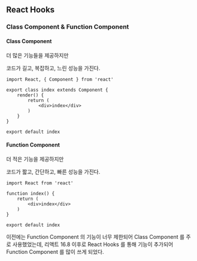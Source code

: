 ## React Hooks

### Class Component & Function Component

#### Class Component

더 많은 기능들을 제공하지만

코드가 길고, 복잡하고, 느린 성능을 가진다.

```
import React, { Component } from 'react'

export class index extends Component {
    render() {
        return (
            <div>index</div>
        )
    }
}

export default index
```

#### Function Component

더 적은 기능을 제공하지만

코드가 짧고, 간단하고, 빠른 성능을 가진다.

```
import React from 'react'

function index() {
    return (
        <div>index</div>
    )
}

export default index
```

이전에는 Function Component 의 기능이 너무 제한되어 Class Component 를 주로 사용했었는데, 리액트 16.8 이후로 React Hooks 를 통해 기능이 추가되어 Function Component 를 많이 쓰게 되었다.

